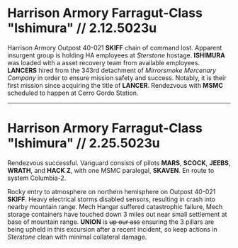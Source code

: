 # Harrison Armory Farragut-Class "Ishimura" // 2.12.5023u

Harrison Armory Outpost 40-021 **SKIFF** chain of command lost. Apparent insurgent group is holding HA employees at *Sterstone* hostage. **ISHIMURA** was loaded with a asset recovery team from available employees. **LANCERS** hired from the 343rd detachment of *Mirrorsmoke Mercenary Company* in order to ensure mission safety and success. Notably, it is their first mission since acquiring the title of **LANCER**. Rendezvous with **MSMC** scheduled to happen at Cerro Gordo Station.

--- 

# Harrison Armory Farragut-Class "Ishimura" // 2.25.5023u

Rendezvous successful. Vanguard consists of pilots **MARS**, **SCOCK**, **JEEBS**, **WRATH**, and **HACK Z**, with one MSMC paralegal, **SKAVEN**. En route to system Columbia-2.

Rocky entry to atmosphere on northern hemisphere on Outpost 40-021 **SKIFF**. Heavy electrical storms disabled sensors, resulting in crash into nearby mountain range. Mech Hangar suffered catastrophic failure, Mech storage containers have touched down 3 miles out near small settlement at base of mountain range. **UNION** is ~~up our ass~~ ensuring the 3 pillars are being upheld in this excursion after a recent incident, so keep actions in *Sterstone* clean with minimal collateral damage.